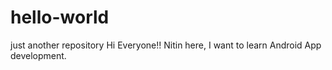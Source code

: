 # hello-world
just another repository
Hi Everyone!!
Nitin here, I want to learn Android App development.
